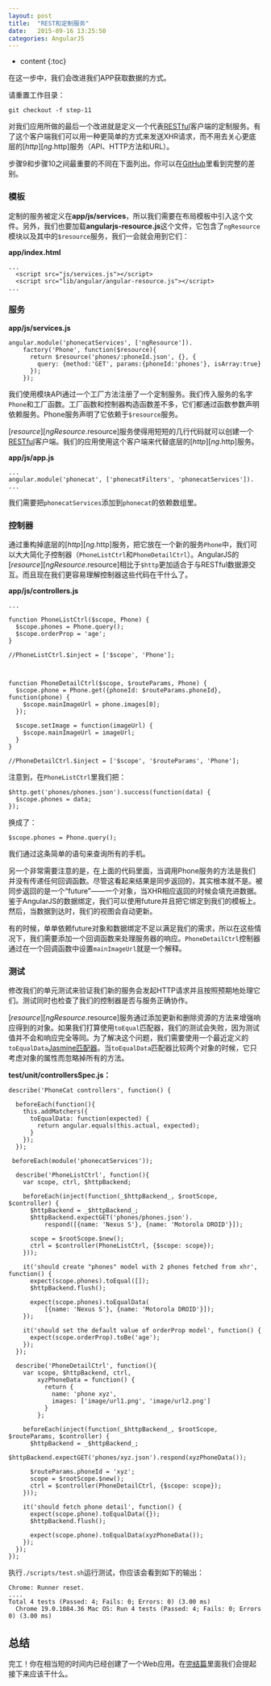 ```yaml
---
layout: post
title:  "REST和定制服务"
date:   2015-09-16 13:25:50
categories: AngularJS
---
```


* content
{:toc}


在这一步中，我们会改进我们APP获取数据的方式。

请重置工作目录：

    git checkout -f step-11

对我们应用所做的最后一个改进就是定义一个代表[RESTful][]客户端的定制服务。有了这个客户端我们可以用一种更简单的方式来发送XHR请求，而不用去关心更底层的[$http][ng.$http]服务（API、HTTP方法和URL）。

步骤9和步骤10之间最重要的不同在下面列出。你可以在[GitHub][]里看到完整的差别。

### 模板

定制的服务被定义在**app/js/services**，所以我们需要在布局模板中引入这个文件。另外，我们也要加载**angularjs-resource.js**这个文件，它包含了`ngResource`模块以及其中的`$resource`服务，我们一会就会用到它们：

**app/index.html**

    ...
      <script src="js/services.js"></script>
      <script src="lib/angular/angular-resource.js"></script>
    ...

### 服务

**app/js/services.js**

    angular.module('phonecatServices', ['ngResource']).
        factory('Phone', function($resource){
          return $resource('phones/:phoneId.json', {}, {
            query: {method:'GET', params:{phoneId:'phones'}, isArray:true}
          });
        });

我们使用模块API通过一个工厂方法注册了一个定制服务。我们传入服务的名字`Phone`和工厂函数。工厂函数和控制器构造函数差不多，它们都通过函数参数声明依赖服务。Phone服务声明了它依赖于`$resource`服务。

[$resource][ngResource.$resource]服务使得用短短的几行代码就可以创建一个[RESTful][]客户端。我们的应用使用这个客户端来代替底层的[$http][ng.$http]服务。

**app/js/app.js**

    ...
    angular.module('phonecat', ['phonecatFilters', 'phonecatServices']).
    ...

我们需要把`phonecatServices`添加到`phonecat`的依赖数组里。

### 控制器

通过重构掉底层的[$http][ng.$http]服务，把它放在一个新的服务`Phone`中，我们可以大大简化子控制器（`PhoneListCtrl`和`PhoneDetailCtrl`）。AngularJS的[$resource][ngResource.$resource]相比于`$http`更加适合于与RESTful数据源交互。而且现在我们更容易理解控制器这些代码在干什么了。

**app/js/controllers.js**

    ...

    function PhoneListCtrl($scope, Phone) {
      $scope.phones = Phone.query();
      $scope.orderProp = 'age';
    }

    //PhoneListCtrl.$inject = ['$scope', 'Phone'];



    function PhoneDetailCtrl($scope, $routeParams, Phone) {
      $scope.phone = Phone.get({phoneId: $routeParams.phoneId}, function(phone) {
        $scope.mainImageUrl = phone.images[0];
      });

      $scope.setImage = function(imageUrl) {
        $scope.mainImageUrl = imageUrl;
      }
    }

    //PhoneDetailCtrl.$inject = ['$scope', '$routeParams', 'Phone'];

注意到，在`PhoneListCtrl`里我们把：

    $http.get('phones/phones.json').success(function(data) {
      $scope.phones = data;
    });

换成了：

    $scope.phones = Phone.query();

我们通过这条简单的语句来查询所有的手机。

另一个非常需要注意的是，在上面的代码里面，当调用Phone服务的方法是我们并没有传递任何回调函数。尽管这看起来结果是同步返回的，其实根本就不是。被同步返回的是一个“future”——一个对象，当XHR相应返回的时候会填充进数据。鉴于AngularJS的数据绑定，我们可以使用future并且把它绑定到我们的模板上。然后，当数据到达时，我们的视图会自动更新。

有的时候，单单依赖future对象和数据绑定不足以满足我们的需求，所以在这些情况下，我们需要添加一个回调函数来处理服务器的响应。`PhoneDetailCtrl`控制器通过在一个回调函数中设置`mainImageUrl`就是一个解释。

### 测试

修改我们的单元测试来验证我们新的服务会发起HTTP请求并且按照预期地处理它们。测试同时也检查了我们的控制器是否与服务正确协作。

[$resource][ngResource.$resource]服务通过添加更新和删除资源的方法来增强响应得到的对象。如果我们打算使用`toEqual`匹配器，我们的测试会失败，因为测试值并不会和响应完全等同。为了解决这个问题，我们需要使用一个最近定义的`toEqualData`[Jasmine匹配器][]。当`toEqualData`匹配器比较两个对象的时候，它只考虑对象的属性而忽略掉所有的方法。

**test/unit/controllersSpec.js：**

    describe('PhoneCat controllers', function() {

      beforeEach(function(){
        this.addMatchers({
          toEqualData: function(expected) {
            return angular.equals(this.actual, expected);
          }
        });
      });

     beforeEach(module('phonecatServices'));

      describe('PhoneListCtrl', function(){
        var scope, ctrl, $httpBackend;

        beforeEach(inject(function(_$httpBackend_, $rootScope, $controller) {
          $httpBackend = _$httpBackend_;
          $httpBackend.expectGET('phones/phones.json').
              respond([{name: 'Nexus S'}, {name: 'Motorola DROID'}]);

          scope = $rootScope.$new();
          ctrl = $controller(PhoneListCtrl, {$scope: scope});
        }));

        it('should create "phones" model with 2 phones fetched from xhr', function() {
          expect(scope.phones).toEqual([]);
          $httpBackend.flush();

          expect(scope.phones).toEqualData(
              [{name: 'Nexus S'}, {name: 'Motorola DROID'}]);
        });

        it('should set the default value of orderProp model', function() {
          expect(scope.orderProp).toBe('age');
        });
      });

      describe('PhoneDetailCtrl', function(){
        var scope, $httpBackend, ctrl,
            xyzPhoneData = function() {
              return {
                name: 'phone xyz',
                images: ['image/url1.png', 'image/url2.png']
              }
            };

        beforeEach(inject(function(_$httpBackend_, $rootScope, $routeParams, $controller) {
          $httpBackend = _$httpBackend_;
          $httpBackend.expectGET('phones/xyz.json').respond(xyzPhoneData());

          $routeParams.phoneId = 'xyz';
          scope = $rootScope.$new();
          ctrl = $controller(PhoneDetailCtrl, {$scope: scope});
        }));

        it('should fetch phone detail', function() {
          expect(scope.phone).toEqualData({});
          $httpBackend.flush();

          expect(scope.phone).toEqualData(xyzPhoneData());
        });
      });
    });

执行`./scripts/test.sh`运行测试，你应该会看到如下的输出：

    Chrome: Runner reset.
    ....
    Total 4 tests (Passed: 4; Fails: 0; Errors: 0) (3.00 ms)
      Chrome 19.0.1084.36 Mac OS: Run 4 tests (Passed: 4; Fails: 0; Errors 0) (3.00 ms)

## 总结

完工！你在相当短的时间内已经创建了一个Web应用。在[完结篇][the_end]里面我们会提起接下来应该干什么。

[RESTful]: http://en.wikipedia.org/wiki/Representational_State_Transfer
[ng.$http]: http://code.angularjs.org/1.1.0/docs/api/ng.$http
[GitHub]: https://github.com/angular/angular-phonecat/compare/step-10...step-11
[ngResource.$resource]: http://code.angularjs.org/1.1.0/docs/api/ngResource.$resource
[Jasmine匹配器]: http://pivotal.github.com/jasmine/jsdoc/symbols/jasmine.Matchers.html
[the_end]: http://angularjs.cn/A00f
